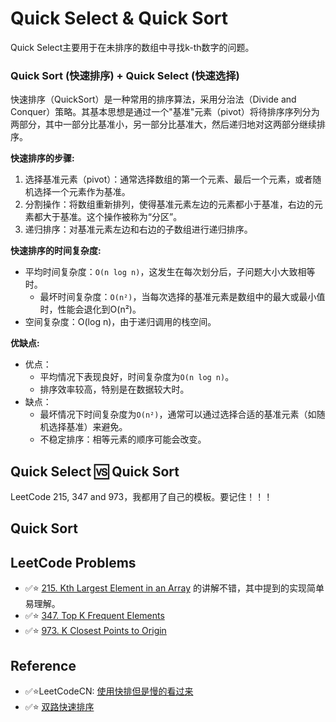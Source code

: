 # Quick Select & Quick Sort

Quick Select主要用于在未排序的数组中寻找k-th数字的问题。


### Quick Sort (快速排序) + Quick Select (快速选择)
快速排序（QuickSort）是一种常用的排序算法，采用分治法（Divide and Conquer）策略。其基本思想是通过一个"基准"元素（pivot）将待排序序列分为两部分，其中一部分比基准小，另一部分比基准大，然后递归地对这两部分继续排序。

**快速排序的步骤:**
1. 选择基准元素（pivot）：通常选择数组的第一个元素、最后一个元素，或者随机选择一个元素作为基准。
2. 分割操作：将数组重新排列，使得基准元素左边的元素都小于基准，右边的元素都大于基准。这个操作被称为“分区”。
3. 递归排序：对基准元素左边和右边的子数组进行递归排序。

**快速排序的时间复杂度:**
* 平均时间复杂度：`O(n log n)`，这发生在每次划分后，子问题大小大致相等时。
    * 最坏时间复杂度：`O(n²)`，当每次选择的基准元素是数组中的最大或最小值时，性能会退化到O(n²)。
* 空间复杂度：O(log n)，由于递归调用的栈空间。

**优缺点:**
* 优点：
    * 平均情况下表现良好，时间复杂度为`O(n log n)`。
    * 排序效率较高，特别是在数据较大时。
* 缺点：
    * 最坏情况下时间复杂度为`O(n²)`，通常可以通过选择合适的基准元素（如随机选择基准）来避免。
    * 不稳定排序：相等元素的顺序可能会改变。

## Quick Select 🆚 Quick Sort
LeetCode 215, 347 and 973，我都用了自己的模板。要记住！！！

## Quick Sort


## LeetCode Problems
* ✅⭐ [215. Kth Largest Element in an Array](https://leetcode.com/problems/kth-largest-element-in-an-array/description/) 的讲解不错，其中提到的实现简单易理解。
* ✅⭐ [347. Top K Frequent Elements](https://leetcode.com/problems/top-k-frequent-elements/description/)
* ✅⭐ [973. K Closest Points to Origin](https://leetcode.com/problems/k-closest-points-to-origin/)



## Reference
* ✅⭐LeetCodeCN: [使用快排但是慢的看过来](https://leetcode.cn/problems/kth-largest-element-in-an-array/solutions/307351/shu-zu-zhong-de-di-kge-zui-da-yuan-su-by-leetcod-2/comments/2352693)
* ✅⭐ [双路快速排序](https://www.runoob.com/data-structures/2way-quick-sort.html#:~:text=%E5%8F%8C%E8%B7%AF%E5%BF%AB%E9%80%9F%E6%8E%92%E5%BA%8F%E7%AE%97%E6%B3%95,%E5%8F%B3%E8%BE%B9%EF%BC%8Cv%20%E4%BB%A3%E8%A1%A8%E6%A0%87%E5%AE%9A%E5%80%BC%E3%80%82)